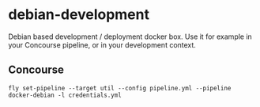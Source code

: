 # debian-development

Debian based development / deployment docker box. Use it for example in your Concourse pipeline, or in your development context.

## Concourse

```
fly set-pipeline --target util --config pipeline.yml --pipeline docker-debian -l credentials.yml
```

